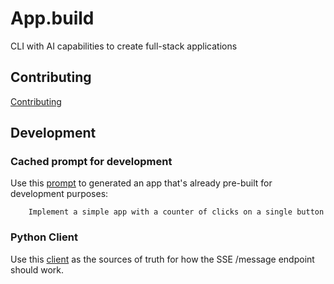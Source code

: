 # App.build

CLI with AI capabilities to create full-stack applications

## Contributing

[Contributing](./CONTRIBUTING.md)

## Development

### Cached prompt for development

Use this [prompt](https://github.com/appdotbuild/agent/blob/main/agent/api/agent_server/agent_api_client.py#L21) to generated an app that's already pre-built for development purposes:

```
    Implement a simple app with a counter of clicks on a single button
```

### Python Client

Use this [client](https://github.com/appdotbuild/agent/blob/main/agent/api/agent_server/agent_client.py) as the sources of truth for how the SSE /message endpoint should work.
